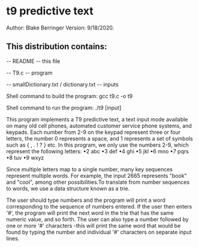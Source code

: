 # t9 predictive text 

Author: Blake Berringer Version: 9/18/2020.

## This distribution contains:

-- README -- this file

-- T9.c -- program

-- smallDictionary.txt / dictionary.txt -- inputs 

Shell command to build the program: gcc t9.c -o t9   

Shell command to run the program: ./t9 [input]  

This program implements a T9 predictive text, a text input mode available on many old cell phones, automated customer service phone systems, and keypads. Each number from 2-9 on the keypad represent three or four letters, the number 0 represents a space, and 1 represents a set of symbols such as { , . ! ? } etc. In this program, we only use the numbers 2-9, which represent the following letters:
•2 abc
•3 def
•4 ghi
•5 jkl
•6 mno
•7 pqrs
•8 tuv
•9 wxyz

Since multiple letters map to a single number, many key sequences represent multiple words. For example, the input 2665 represents "book" and "cool", among other possibilities.To translate from number sequences to words, we use a data structure known as a trie.  

The user should type numbers and the program will print a word corresponding to the sequence of numbers entered. If the user then enters '#', the program will print the next word in the trie that has the same numeric value, and so forth. The user can also type a number followed by one or more '#' characters -this will print the same word that would be found by typing the number and individual '#' characters on separate input lines.
